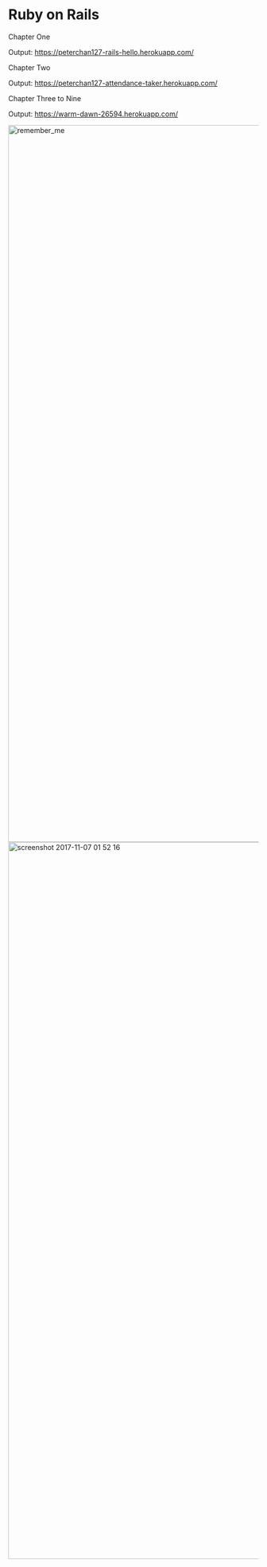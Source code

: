 # Ruby on Rails

Chapter One 

Output: https://peterchan127-rails-hello.herokuapp.com/

Chapter Two

Output: https://peterchan127-attendance-taker.herokuapp.com/

Chapter Three to Nine

Output: https://warm-dawn-26594.herokuapp.com/

<img width="1440" alt="remember_me" src="https://user-images.githubusercontent.com/32804449/32138924-1bdf4cc2-bbf1-11e7-86a6-6b15a250bd26.png">

<img width="1440" alt="screenshot 2017-11-07 01 52 16" src="https://user-images.githubusercontent.com/32804449/32487569-e2526ec4-c35e-11e7-9290-35dd5b024519.png">
